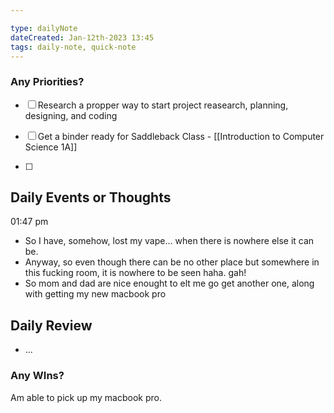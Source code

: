 ```yaml
---

type: dailyNote
dateCreated: Jan-12th-2023 13:45
tags: daily-note, quick-note
---
```




### Any Priorities?

- [ ]  Research a propper way to start project reasearch, planning, designing, and coding

- [ ]  Get a binder ready for Saddleback Class - [[Introduction to Computer Science 1A]]
- [ ] 







## Daily Events or Thoughts

01:47 pm
- So I have, somehow, lost my vape... when there is nowhere else it can be. 
- Anyway, so even though there can be no other place but somewhere in this fucking room, it is nowhere to be seen haha. gah!
- So mom and dad are nice enought to elt me go get another one, along with getting my new macbook pro




## Daily Review

- ...


### Any WIns?


Am able to pick up my macbook pro.



